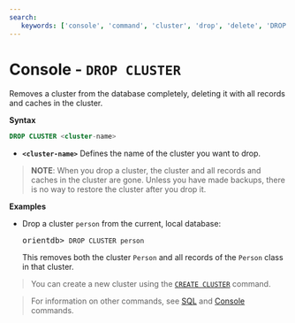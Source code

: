 ```yaml
---
search:
   keywords: ['console', 'command', 'cluster', 'drop', 'delete', 'DROP CLUSTER']
---
```


# Console - `DROP CLUSTER`

Removes a cluster from the database completely, deleting it with all records and caches in the cluster.

**Syntax**

```sql
DROP CLUSTER <cluster-name>
```

- **`<cluster-name>`** Defines the name of the cluster you want to drop.

>**NOTE**: When you drop a cluster, the cluster and all records and caches in the cluster are gone.  Unless you have made backups, there is no way to restore the cluster after you drop it.


**Examples**

- Drop a cluster `person` from the current, local database:

  <pre>
  orientdb> <code class="lang-sql userinput">DROP CLUSTER person</code>
  </pre>

  This removes both the cluster `Person` and all records of the `Person` class in that cluster.

>You can create a new cluster using the [`CREATE CLUSTER`](Console-Command-Create-Cluster.md) command.

>For information on other commands, see [SQL](../sql/SQL.md) and [Console](Console-Commands.md) commands.
